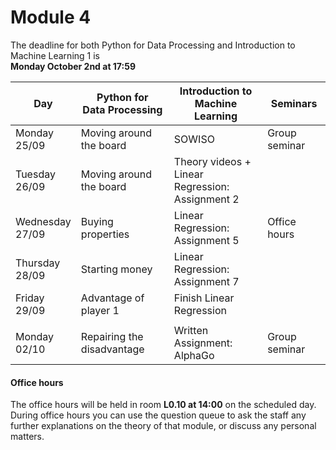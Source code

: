 
# Module 4

The deadline for both Python for Data Processing and Introduction to Machine Learning 1 is<br>**Monday October 2nd at 17:59**

| Day                | Python for<br>Data Processing        | Introduction to<br>Machine Learning   | Seminars                                    |
|--------------------|--------------------------------------|---------------------------------------|---------------------------------------------|
| Monday<br>25/09    | Moving around the board              | SOWISO                                | Group seminar                               |
| Tuesday<br>26/09   | Moving around the board              | Theory videos +<br>Linear Regression:<br>Assignment 2 |                             |
| Wednesday<br>27/09 | Buying properties                    | Linear Regression:<br>Assignment 5    | Office hours                                |
| Thursday<br>28/09  | Starting money                       | Linear Regression:<br>Assignment 7    |                                             |
| Friday<br>29/09    | Advantage of player 1                | Finish Linear Regression              |                                             |
|                    |                                      |                                       |                                             |
| Monday<br>02/10    | Repairing the disadvantage           | Written Assignment: AlphaGo           | Group seminar                               |



#### Office hours

The office hours will be held in room **L0.10 at 14:00** on the scheduled day. During office hours you can use the question queue to ask the staff any further explanations on the theory of that module, or discuss any personal matters.

